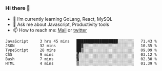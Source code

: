 ### Hi there 👋

- 🌱 I’m currently learning GoLang, React, MySQL
- 💬 Ask me about Javascript, Productivity tools 
- 📫 How to reach me: [Mail](mailto:kvaishak47@gmail.com) or [twitter](https://twitter.com/kvaish4k)



<!--START_SECTION:waka-->

```text
JavaScript     3 hrs 45 mins   ██████████████████░░░░░░░   71.43 %
JSON           32 mins         ██▓░░░░░░░░░░░░░░░░░░░░░░   10.35 %
TypeScript     28 mins         ██▒░░░░░░░░░░░░░░░░░░░░░░   09.09 %
CSS            9 mins          ▓░░░░░░░░░░░░░░░░░░░░░░░░   03.12 %
Bash           7 mins          ▓░░░░░░░░░░░░░░░░░░░░░░░░   02.30 %
HTML           4 mins          ▒░░░░░░░░░░░░░░░░░░░░░░░░   01.39 %
```

<!--END_SECTION:waka-->
